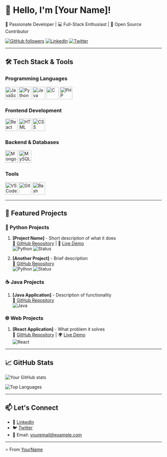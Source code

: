 # 👋 Hello, I'm [Your Name]!

🎯 Passionate Developer | 💻 Full-Stack Enthusiast | 🚀 Open Source Contributor

[![GitHub followers](https://img.shields.io/github/followers/yourusername?label=Follow%20me&style=social)](https://github.com/yourusername)
[![LinkedIn](https://img.shields.io/badge/LinkedIn-Connect-blue)](https://linkedin.com/in/yourprofile)
[![Twitter](https://img.shields.io/badge/Twitter-Follow-1DA1F2)](https://twitter.com/yourhandle)

---

## 🛠️ Tech Stack & Tools

### Programming Languages
<p>
  <img src="https://cdn.jsdelivr.net/gh/devicons/devicon/icons/javascript/javascript-original.svg" title="JavaScript" alt="JavaScript" width="40" height="40"/>
  <img src="https://cdn.jsdelivr.net/gh/devicons/devicon/icons/python/python-original.svg" title="Python" alt="Python" width="40" height="40"/>
  <img src="https://cdn.jsdelivr.net/gh/devicons/devicon/icons/java/java-original.svg" title="Java" alt="Java" width="40" height="40"/>
  <img src="https://cdn.jsdelivr.net/gh/devicons/devicon/icons/c/c-original.svg" title="C" alt="C" width="40" height="40"/>
  <img src="https://cdn.jsdelivr.net/gh/devicons/devicon/icons/php/php-original.svg" title="PHP" alt="PHP" width="40" height="40"/>
</p>

### Frontend Development
<p>
  <img src="https://cdn.jsdelivr.net/gh/devicons/devicon/icons/react/react-original.svg" title="React" alt="React" width="40" height="40"/>
  <img src="https://cdn.jsdelivr.net/gh/devicons/devicon/icons/html5/html5-original.svg" title="HTML5" alt="HTML" width="40" height="40"/>
  <img src="https://cdn.jsdelivr.net/gh/devicons/devicon/icons/css3/css3-original.svg" title="CSS3" alt="CSS" width="40" height="40"/>
</p>

### Backend & Databases
<p>
  <img src="https://cdn.jsdelivr.net/gh/devicons/devicon/icons/mongodb/mongodb-original.svg" title="MongoDB" alt="MongoDB" width="40" height="40"/>
  <img src="https://cdn.jsdelivr.net/gh/devicons/devicon/icons/mysql/mysql-original.svg" title="MySQL" alt="MySQL" width="40" height="40"/>
</p>

### Tools
<p>
  <img src="https://cdn.jsdelivr.net/gh/devicons/devicon/icons/vscode/vscode-original.svg" title="VSCode" alt="VSCode" width="40" height="40"/>
  <img src="https://cdn.jsdelivr.net/gh/devicons/devicon/icons/git/git-original.svg" title="Git" alt="Git" width="40" height="40"/>
  <img src="https://cdn.jsdelivr.net/gh/devicons/devicon/icons/bash/bash-original.svg" title="Bash" alt="Bash" width="40" height="40"/>
</p>

---

## 🌟 Featured Projects

### 🐍 Python Projects
1. **[Project Name]** - Short description of what it does  
   🔗 [GitHub Repository](https://github.com/yourusername/projectname) | 🚀 [Live Demo](https://demo.link)  
   ![Python](https://img.shields.io/badge/Python-3.x-blue) ![Status](https://img.shields.io/badge/Status-Active-brightgreen)

2. **[Another Project]** - Brief description  
   🔗 [GitHub Repository](https://github.com/yourusername/anotherproject)  
   ![Python](https://img.shields.io/badge/Python-3.x-blue) ![Status](https://img.shields.io/badge/Status-Maintained-yellow)

### ☕ Java Projects
1. **[Java Application]** - Description of functionality  
   🔗 [GitHub Repository](https://github.com/yourusername/javaproject)  
   ![Java](https://img.shields.io/badge/Java-11-orange)

### 🌐 Web Projects
1. **[React Application]** - What problem it solves  
   🔗 [GitHub Repository](https://github.com/yourusername/reactapp) | 🌍 [Live Demo](https://reactdemo.link)  
   ![React](https://img.shields.io/badge/React-18.x-61DAFB)

---

## 📈 GitHub Stats

![Your GitHub stats](https://github-readme-stats.vercel.app/api?username=yourusername&show_icons=true&theme=radical)

![Top Languages](https://github-readme-stats.vercel.app/api/top-langs/?username=yourusername&layout=compact&theme=dark)

---

## 📫 Let's Connect
- 💼 [LinkedIn](https://linkedin.com/in/yourprofile)
- 🐦 [Twitter](https://twitter.com/yourhandle)
- 📧 Email: youremail@example.com

---

⭐ From [YourName](https://github.com/yourusername)
